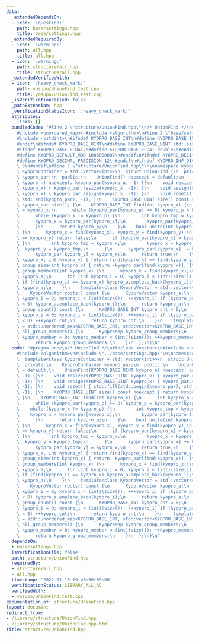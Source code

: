 ```yaml
---
data:
  _extendedDependsOn:
  - icon: ':question:'
    path: base/settings.hpp
    title: base/settings.hpp
  _extendedRequiredBy:
  - icon: ':warning:'
    path: all.hpp
    title: all.hpp
  - icon: ':warning:'
    path: structure/all.hpp
    title: structure/all.hpp
  _extendedVerifiedWith:
  - icon: ':heavy_check_mark:'
    path: yosupo/UnionFind.test.cpp
    title: yosupo/UnionFind.test.cpp
  _isVerificationFailed: false
  _pathExtension: hpp
  _verificationStatusIcon: ':heavy_check_mark:'
  attributes:
    links: []
  bundledCode: "#line 2 \"structure/UnionFind.hpp\"\n/* UnionFind */\n#include <vector>\n\
    #include <unordered_map>\n#include <algorithm>\n#line 2 \"base/settings.hpp\"\n\
    #include <cstdint>\n#ifndef KYOPRO_BASE_INT\n#define KYOPRO_BASE_INT std::int64_t\n\
    #endif\n#ifndef KYOPRO_BASE_UINT\n#define KYOPRO_BASE_UINT std::size_t\n#endif\n\
    #ifndef KYOPRO_BASE_FLOAT\n#define KYOPRO_BASE_FLOAT double\n#endif\n#ifndef KYOPRO_DEFAULT_MOD\n\
    #define KYOPRO_DEFAULT_MOD 1000000007\n#endif\n#ifndef KYOPRO_DECIMAL_PRECISION\n\
    #define KYOPRO_DECIMAL_PRECISION 12\n#endif\n#ifndef KYOPRO_INF_DIV\n#define KYOPRO_INF_DIV\
    \ 3\n#endif\n#line 7 \"structure/UnionFind.hpp\"\n\nnamespace kyopro {\n  template<class\
    \ KyoproContainer = std::vector<int>>\n  struct UnionFind {\n  private:\n    KyoproContainer\
    \ kyopro_par;\n  public:\n    UnionFind() noexcept = default;\n    UnionFind(KYOPRO_BASE_UINT\
    \ kyopro_n) noexcept: kyopro_par(kyopro_n, -1) {}\n    void resize(KYOPRO_BASE_UINT\
    \ kyopro_x) { kyopro_par.resize(kyopro_x, -1); }\n    void assign(KYOPRO_BASE_UINT\
    \ kyopro_x) { kyopro_par.assign(kyopro_x, -1); }\n    void reset() { std::fill(std::begin(kyopro_par),\
    \ std::end(kyopro_par), -1); }\n    KYOPRO_BASE_UINT size() const noexcept { return\
    \ kyopro_par.size(); }\n    KYOPRO_BASE_INT find(int kyopro_x) {\n      int kyopro_p\
    \ = kyopro_x;\n      while (kyopro_par[kyopro_p] >= 0) kyopro_p = kyopro_par[kyopro_p];\n\
    \      while (kyopro_x != kyopro_p) {\n        int kyopro_tmp = kyopro_x;\n  \
    \      kyopro_x = kyopro_par[kyopro_x];\n        kyopro_par[kyopro_tmp] = kyopro_p;\n\
    \      }\n      return kyopro_p;\n    }\n    bool unite(int kyopro_x, int kyopro_y)\
    \ {\n      kyopro_x = find(kyopro_x), kyopro_y = find(kyopro_y);\n      if (kyopro_x\
    \ == kyopro_y) return false;\n      if (kyopro_par[kyopro_x] > kyopro_par[kyopro_y])\
    \ {\n        int kyopro_tmp = kyopro_x;\n        kyopro_x = kyopro_y;\n      \
    \  kyopro_y = kyopro_tmp;\n      }\n      kyopro_par[kyopro_x] += kyopro_par[kyopro_y];\n\
    \      kyopro_par[kyopro_y] = kyopro_x;\n      return true;\n    }\n    bool same(int\
    \ kyopro_x, int kyopro_y) { return find(kyopro_x) == find(kyopro_y); }\n    KYOPRO_BASE_INT\
    \ group_size(int kyopro_x) { return -kyopro_par[find(kyopro_x)]; }\n    KyoproContainer\
    \ group_members(int kyopro_x) {\n      kyopro_x = find(kyopro_x);\n      KyoproContainer\
    \ kyopro_a;\n      for (int kyopro_i = 0; kyopro_i < (int)(size()); ++kyopro_i)\
    \ if (find(kyopro_i) == kyopro_x) kyopro_a.emplace_back(kyopro_i);\n      return\
    \ kyopro_a;\n    }\n    template<class KyoproVector = std::vector<KYOPRO_BASE_INT>>\n\
    \    KyoproVector roots() const {\n      KyoproVector kyopro_a;\n      for (int\
    \ kyopro_i = 0; kyopro_i < (int)(size()); ++kyopro_i) if (kyopro_par[kyopro_i]\
    \ < 0) kyopro_a.emplace_back(kyopro_i);\n      return kyopro_a;\n    }\n    KYOPRO_BASE_INT\
    \ group_count() const {\n      KYOPRO_BASE_INT kyopro_cnt = 0;\n      for (int\
    \ kyopro_i = 0; kyopro_i < (int)(size()); ++kyopro_i) if (kyopro_par[kyopro_i]\
    \ < 0) ++kyopro_cnt;\n      return kyopro_cnt;\n    }\n    template<class KyoproMap\
    \ = std::unordered_map<KYOPRO_BASE_INT, std::vector<KYOPRO_BASE_INT>>>\n    KyoproMap\
    \ all_group_members() {\n      KyoproMap kyopro_group_members;\n      for (int\
    \ kyopro_member = 0; kyopro_member < (int)(size()); ++kyopro_member) kyopro_group_members[find(kyopro_member)].emplace_back(kyopro_member);\n\
    \      return kyopro_group_members;\n    }\n  };\n}\n"
  code: "#pragma once\n/* UnionFind */\n#include <vector>\n#include <unordered_map>\n\
    #include <algorithm>\n#include \"../base/settings.hpp\"\n\nnamespace kyopro {\n\
    \  template<class KyoproContainer = std::vector<int>>\n  struct UnionFind {\n\
    \  private:\n    KyoproContainer kyopro_par;\n  public:\n    UnionFind() noexcept\
    \ = default;\n    UnionFind(KYOPRO_BASE_UINT kyopro_n) noexcept: kyopro_par(kyopro_n,\
    \ -1) {}\n    void resize(KYOPRO_BASE_UINT kyopro_x) { kyopro_par.resize(kyopro_x,\
    \ -1); }\n    void assign(KYOPRO_BASE_UINT kyopro_x) { kyopro_par.assign(kyopro_x,\
    \ -1); }\n    void reset() { std::fill(std::begin(kyopro_par), std::end(kyopro_par),\
    \ -1); }\n    KYOPRO_BASE_UINT size() const noexcept { return kyopro_par.size();\
    \ }\n    KYOPRO_BASE_INT find(int kyopro_x) {\n      int kyopro_p = kyopro_x;\n\
    \      while (kyopro_par[kyopro_p] >= 0) kyopro_p = kyopro_par[kyopro_p];\n  \
    \    while (kyopro_x != kyopro_p) {\n        int kyopro_tmp = kyopro_x;\n    \
    \    kyopro_x = kyopro_par[kyopro_x];\n        kyopro_par[kyopro_tmp] = kyopro_p;\n\
    \      }\n      return kyopro_p;\n    }\n    bool unite(int kyopro_x, int kyopro_y)\
    \ {\n      kyopro_x = find(kyopro_x), kyopro_y = find(kyopro_y);\n      if (kyopro_x\
    \ == kyopro_y) return false;\n      if (kyopro_par[kyopro_x] > kyopro_par[kyopro_y])\
    \ {\n        int kyopro_tmp = kyopro_x;\n        kyopro_x = kyopro_y;\n      \
    \  kyopro_y = kyopro_tmp;\n      }\n      kyopro_par[kyopro_x] += kyopro_par[kyopro_y];\n\
    \      kyopro_par[kyopro_y] = kyopro_x;\n      return true;\n    }\n    bool same(int\
    \ kyopro_x, int kyopro_y) { return find(kyopro_x) == find(kyopro_y); }\n    KYOPRO_BASE_INT\
    \ group_size(int kyopro_x) { return -kyopro_par[find(kyopro_x)]; }\n    KyoproContainer\
    \ group_members(int kyopro_x) {\n      kyopro_x = find(kyopro_x);\n      KyoproContainer\
    \ kyopro_a;\n      for (int kyopro_i = 0; kyopro_i < (int)(size()); ++kyopro_i)\
    \ if (find(kyopro_i) == kyopro_x) kyopro_a.emplace_back(kyopro_i);\n      return\
    \ kyopro_a;\n    }\n    template<class KyoproVector = std::vector<KYOPRO_BASE_INT>>\n\
    \    KyoproVector roots() const {\n      KyoproVector kyopro_a;\n      for (int\
    \ kyopro_i = 0; kyopro_i < (int)(size()); ++kyopro_i) if (kyopro_par[kyopro_i]\
    \ < 0) kyopro_a.emplace_back(kyopro_i);\n      return kyopro_a;\n    }\n    KYOPRO_BASE_INT\
    \ group_count() const {\n      KYOPRO_BASE_INT kyopro_cnt = 0;\n      for (int\
    \ kyopro_i = 0; kyopro_i < (int)(size()); ++kyopro_i) if (kyopro_par[kyopro_i]\
    \ < 0) ++kyopro_cnt;\n      return kyopro_cnt;\n    }\n    template<class KyoproMap\
    \ = std::unordered_map<KYOPRO_BASE_INT, std::vector<KYOPRO_BASE_INT>>>\n    KyoproMap\
    \ all_group_members() {\n      KyoproMap kyopro_group_members;\n      for (int\
    \ kyopro_member = 0; kyopro_member < (int)(size()); ++kyopro_member) kyopro_group_members[find(kyopro_member)].emplace_back(kyopro_member);\n\
    \      return kyopro_group_members;\n    }\n  };\n}\n"
  dependsOn:
  - base/settings.hpp
  isVerificationFile: false
  path: structure/UnionFind.hpp
  requiredBy:
  - structure/all.hpp
  - all.hpp
  timestamp: '2022-01-10 19:46:56+09:00'
  verificationStatus: LIBRARY_ALL_AC
  verifiedWith:
  - yosupo/UnionFind.test.cpp
documentation_of: structure/UnionFind.hpp
layout: document
redirect_from:
- /library/structure/UnionFind.hpp
- /library/structure/UnionFind.hpp.html
title: structure/UnionFind.hpp
---
```

